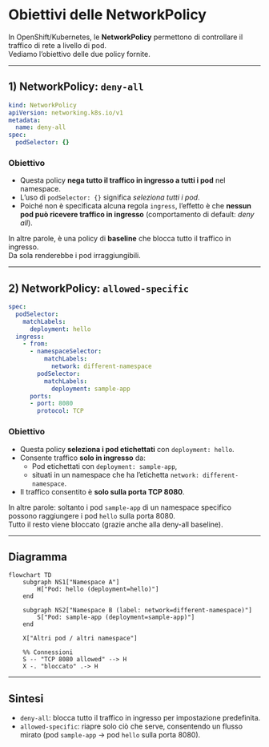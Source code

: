 # Obiettivi delle NetworkPolicy

In OpenShift/Kubernetes, le **NetworkPolicy** permettono di controllare il traffico di rete a livello di pod.  
Vediamo l’obiettivo delle due policy fornite.

---

## 1) NetworkPolicy: `deny-all`

```yaml
kind: NetworkPolicy
apiVersion: networking.k8s.io/v1
metadata:
  name: deny-all
spec:
  podSelector: {}
```

### Obiettivo
- Questa policy **nega tutto il traffico in ingresso a tutti i pod** nel namespace.  
- L’uso di `podSelector: {}` significa *seleziona tutti i pod*.  
- Poiché non è specificata alcuna regola `ingress`, l’effetto è che **nessun pod può ricevere traffico in ingresso** (comportamento di default: *deny all*).  

In altre parole, è una policy di **baseline** che blocca tutto il traffico in ingresso.  
Da sola renderebbe i pod irraggiungibili.  

---

## 2) NetworkPolicy: `allowed-specific`

```yaml
spec:
  podSelector:
    matchLabels:
      deployment: hello
  ingress:
    - from:
      - namespaceSelector:
          matchLabels:
            network: different-namespace
        podSelector:
          matchLabels:
            deployment: sample-app
      ports:
      - port: 8080
        protocol: TCP
```

### Obiettivo
- Questa policy **seleziona i pod etichettati** con `deployment: hello`.  
- Consente traffico **solo in ingresso** da:  
  - Pod etichettati con `deployment: sample-app`,  
  - situati in un namespace che ha l’etichetta `network: different-namespace`.  
- Il traffico consentito è **solo sulla porta TCP 8080**.  

In altre parole:  soltanto i pod `sample-app` di un namespace specifico possono raggiungere i pod `hello` sulla porta 8080.  
Tutto il resto viene bloccato (grazie anche alla deny-all baseline).

---

## Diagramma 

```mermaid
flowchart TD
    subgraph NS1["Namespace A"]
        H["Pod: hello (deployment=hello)"]
    end

    subgraph NS2["Namespace B (label: network=different-namespace)"]
        S["Pod: sample-app (deployment=sample-app)"]
    end

    X["Altri pod / altri namespace"]

    %% Connessioni
    S -- "TCP 8080 allowed" --> H
    X -. "bloccato" .-> H
```

---

## Sintesi
- `deny-all`: blocca tutto il traffico in ingresso per impostazione predefinita.  
- `allowed-specific`: riapre solo ciò che serve, consentendo un flusso mirato (pod `sample-app` → pod `hello` sulla porta 8080).  
